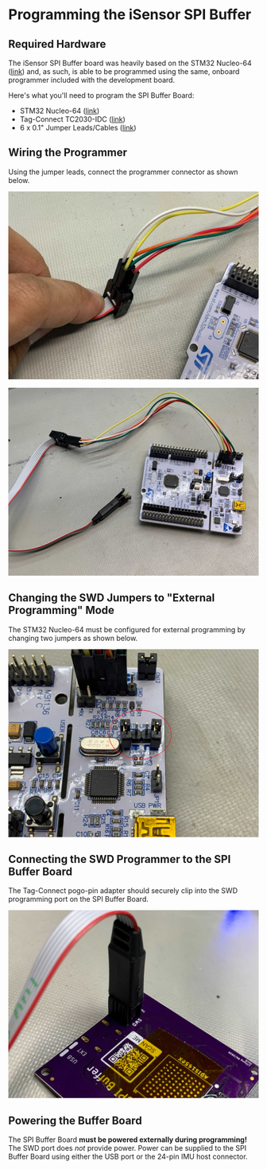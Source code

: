 # Programming the iSensor SPI Buffer

## Required Hardware

The iSensor SPI Buffer board was heavily based on the STM32 Nucleo-64 ([link](https://www.st.com/en/evaluation-tools/nucleo-f303re.html)) and, as such, is able to be programmed using the same, onboard programmer included with the development board. 

Here's what you'll need to program the SPI Buffer Board:

- STM32 Nucleo-64 ([link](https://www.st.com/en/evaluation-tools/nucleo-f303re.html)) 
- Tag-Connect TC2030-IDC ([link](https://www.tag-connect.com/product/tc2030-idc-6-pin-tag-connect-plug-of-nails-spring-pin-cable-with-legs))
- 6 x 0.1" Jumper Leads/Cables ([link](https://www.amazon.com/Premium-Breadboard-Jumper-100-Pack-Hellotronics/dp/B07GJJRH3M))

## Wiring the Programmer

Using the jumper leads, connect the programmer connector as shown below. 

![SWD Connector Wiring](https://raw.githubusercontent.com/ajn96/iSensor-SPI-Buffer/master/img/swd_connector_pinout.jpg)

![SWD STM32 Wiring](https://raw.githubusercontent.com/ajn96/iSensor-SPI-Buffer/master/img/swd_stm32_board.jpg)

## Changing the SWD Jumpers to "External Programming" Mode

The STM32 Nucleo-64 must be configured for external programming by changing two jumpers as shown below.

![SWD STM32 External Programming Jumpers](https://raw.githubusercontent.com/ajn96/iSensor-SPI-Buffer/master/img/swd_programmer_jumpers.jpg)

## Connecting the SWD Programmer to the SPI Buffer Board

The Tag-Connect pogo-pin adapter should securely clip into the SWD programming port on the SPI Buffer Board.

![SWD Tag-Connect Connector](https://raw.githubusercontent.com/ajn96/iSensor-SPI-Buffer/master/img/swd_buffer_board_connector.jpg)

## Powering the Buffer Board

The SPI Buffer Board **must be powered externally during programming!** The SWD port does *not* provide power. Power can be supplied to the SPI Buffer Board using either the USB port or the 24-pin IMU host connector. 


